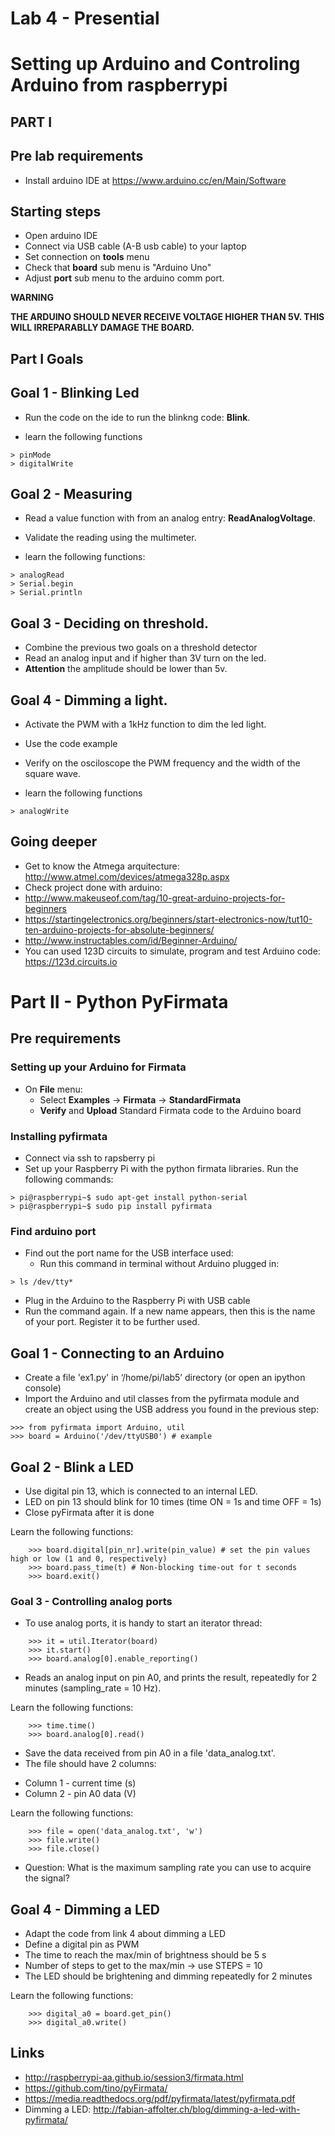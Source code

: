 # Lab 4 - Presential 
# Setting up Arduino and Controling Arduino from raspberrypi

## PART I

## Pre lab requirements

* Install arduino IDE at  https://www.arduino.cc/en/Main/Software


## Starting steps
* Open arduino IDE
* Connect via USB cable (A-B usb cable) to your laptop
* Set connection on **tools** menu
* Check that **board** sub menu is "Arduino Uno"
* Adjust **port** sub menu to the arduino comm port.

**WARNING**

__THE ARDUINO SHOULD NEVER RECEIVE VOLTAGE HIGHER THAN 5V. THIS WILL IRREPARABLLY DAMAGE THE BOARD.__

## Part I Goals

## Goal 1 - Blinking Led
* Run the code on the ide to run the blinkng code: **Blink**.

* learn the following functions
```
> pinMode
> digitalWrite
```
## Goal 2 - Measuring

* Read a value function with from an analog entry: **ReadAnalogVoltage**.
* Validate the reading using the multimeter.


* learn the following functions:
```
> analogRead
> Serial.begin
> Serial.println
```

## Goal 3 - Deciding on threshold.

* Combine the previous two goals on a threshold detector
* Read an analog input and if higher than 3V turn on the led.
* **Attention** the amplitude should be lower than 5v.

## Goal 4 - Dimming a light.
* Activate the PWM with a 1kHz function to dim the led light.
* Use the code example
* Verify on the osciloscope the PWM frequency and the width of the square wave.

* learn the following functions
```
> analogWrite
```

## Going deeper
* Get to know the Atmega arquitecture: http://www.atmel.com/devices/atmega328p.aspx
* Check project done with arduino:
* http://www.makeuseof.com/tag/10-great-arduino-projects-for-beginners
* https://startingelectronics.org/beginners/start-electronics-now/tut10-ten-arduino-projects-for-absolute-beginners/
* http://www.instructables.com/id/Beginner-Arduino/
* You can used 123D circuits to simulate, program and test Arduino code: https://123d.circuits.io





# Part II -  Python PyFirmata


## Pre requirements

### Setting up your Arduino for Firmata

* On **File** menu:
  - Select **Examples** -> **Firmata** -> **StandardFirmata**
  - **Verify** and **Upload** Standard Firmata code to the Arduino board

### Installing pyfirmata

* Connect via ssh to rapsberry pi
* Set up your Raspberry Pi with the python firmata libraries.
  Run the following commands:
```
> pi@raspberrypi~$ sudo apt-get install python-serial
> pi@raspberrypi~$ sudo pip install pyfirmata
```

### Find arduino port

* Find out the port name for the USB interface used:
  - Run this command in terminal without Arduino plugged in:
```
> ls /dev/tty*
```

  - Plug in the Arduino to the Raspberry Pi with USB cable
  - Run the command again. If a new name appears, then this is the name of your port.
  Register it to be further used.

## Goal 1 - Connecting to an Arduino

* Create a file 'ex1.py' in ‘/home/pi/lab5’ directory (or open an ipython console)
* Import the Arduino and util classes from the pyfirmata module and create an object using the USB address you found in the previous step:
```
>>> from pyfirmata import Arduino, util
>>> board = Arduino('/dev/ttyUSB0') # example
```


## Goal 2 -  Blink a LED

* Use digital pin 13, which is connected to an internal LED.
* LED on pin 13 should blink for 10 times (time ON = 1s and time OFF = 1s)
* Close pyFirmata after it is done

Learn the following functions:
```
    >>> board.digital[pin_nr].write(pin_value) # set the pin values high or low (1 and 0, respectively)
    >>> board.pass_time(t) # Non-blocking time-out for t seconds
    >>> board.exit()
```

### Goal 3 - Controlling analog ports

* To use analog ports, it is handy to start an iterator thread:
```
    >>> it = util.Iterator(board)
    >>> it.start()
    >>> board.analog[0].enable_reporting()
```

* Reads an analog input on pin A0, and prints the result, repeatedly for 2 minutes (sampling_rate = 10 Hz).

Learn the following functions:
```
    >>> time.time()
    >>> board.analog[0].read()
```

* Save the data received from pin A0 in a file 'data_analog.txt'.
* The file should have 2 columns:
 - Column 1 - current time (s)
 - Column 2 - pin A0 data (V)

Learn the following functions:
```
    >>> file = open('data_analog.txt', 'w')
    >>> file.write()
    >>> file.close()
 ```

* Question: What is the maximum sampling rate you can use to acquire the signal?

## Goal 4 - Dimming a LED

* Adapt the code from link 4 about dimming a LED
* Define a digital pin as PWM
* The time to reach the max/min of brightness should be 5 s
* Number of steps to get to the max/min -> use STEPS = 10
* The LED should be brightening and dimming repeatedly for 2 minutes

Learn the following functions:
```
    >>> digital_a0 = board.get_pin()
    >>> digital_a0.write()
```


## Links
* http://raspberrypi-aa.github.io/session3/firmata.html
* https://github.com/tino/pyFirmata/
* https://media.readthedocs.org/pdf/pyfirmata/latest/pyfirmata.pdf
* Dimming a LED: http://fabian-affolter.ch/blog/dimming-a-led-with-pyfirmata/
